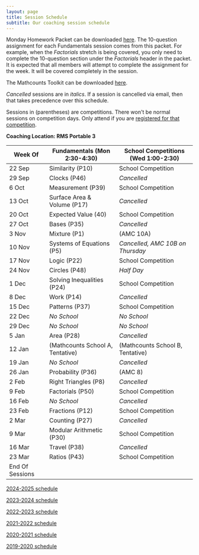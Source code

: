 ```yaml
---
layout: page
title: Session Schedule
subtitle: Our coaching session schedule
---
```


Monday Homework Packet can be downloaded [here](/files/Homework%20Packet.pdf). The 10-question assignment for each Fundamentals session comes from this packet. For example, when the _Factorials_ stretch is being covered, you only need to complete the 10-question section under the _Factorials_ header in the packet. It is expected that all members will attempt to complete the assignment 
for the week. It will be covered completely in the session.

The Mathcounts Toolkit can be downloaded [here](/files/Mathcounts%20Toolkit.pdf).

_Cancelled_ sessions are in _italics_. If a session is cancelled via email, then that takes precedence over this schedule.

Sessions in (parentheses) are competitions. There won't be normal sessions on competition days. Only attend if you are [registered for that competition](/competitions).

**Coaching Location: RMS Portable 3**


| Week Of | Fundamentals (Mon 2:30-4:30)	| School Competitions (Wed 1:00-2:30)     |
| ------- | ------------------------------- | -------------------------------------   |
| 22 Sep  | Similarity (P10)                | School Competition |
| 29 Sep  | Clocks (P46)                    | _Cancelled_ |
| 6 Oct   | Measurement (P39)               | School Competition |
| 13 Oct  | Surface Area & Volume (P17)     | _Cancelled_ |
| 20 Oct  | Expected Value (40)             | School Competition |
| 27 Oct  | Bases (P35)                     | _Cancelled_ |
| 3 Nov   | Mixture (P1)                    | (AMC 10A) |
| 10 Nov  | Systems of Equations (P5)       | _Cancelled, AMC 10B on Thursday_ |
| 17 Nov  | Logic (P22)                     | School Competition |
| 24 Nov  | Circles (P48)                        | _Half Day_ |
| 1 Dec   | Solving Inequalities (P24)      | School Competition |
| 8 Dec   | Work (P14)                      | _Cancelled_ |
| 15 Dec  | Patterns (P37)                  | School Competition |
| 22 Dec  | _No School_                     | _No School_ |
| 29 Dec  | _No School_                     | _No School_ |
| 5 Jan   | Area (P28)                      | _Cancelled_ |
| 12 Jan  | (Mathcounts School A, Tentative)  | (Mathcounts School B, Tentative) |
| 19 Jan  | _No School_                     | _Cancelled_ |
| 26 Jan  | Probability (P36)               | (AMC 8) |
| 2 Feb   | Right Triangles (P8)            | _Cancelled_ |
| 9 Feb   | Factorials (P50)                     | School Competition |
| 16 Feb  | _No School_                     | _Cancelled_ |
| 23 Feb  | Fractions (P12)                 | School Competition |
| 2 Mar   | Counting (P27)                  | _Cancelled_ |
| 9 Mar   | Modular Arithmetic (P30)        | School Competition |
| 16 Mar  | Travel (P38)                    | _Cancelled_ |
| 23 Mar  | Ratios (P43)                    | School Competition |
| End Of Sessions |


[2024-2025 schedule](/schedule-2425.md)

[2023-2024 schedule](/schedule-2324.md)

[2022-2023 schedule](/schedule-2223.md)

[2021-2022 schedule](/schedule-2122.md)

[2020-2021 schedule](/schedule-2021.md)

[2019-2020 schedule](/schedule-1920.md)
